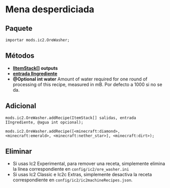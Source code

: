 # Mena desperdiciada

## Paquete

`importar mods.ic2.OreWasher;`

## Métodos

- **[IItemStack](/Vanilla/Items/IItemStack/)[] outputs**
- **[entrada IIngrediente](/Vanilla/Variable_Types/IIngredient/)**
- **@Optional int water** Amount of water required for one round of processing of this recipe, measured in mB. Por defecto a 1000 si no se da.

## Adicional

```zenscript
mods.ic2.OreWasher.addRecipe(ItemStack[] salidas, entrada IIngrediente, @agua int opcional);

mods.ic2.OreWasher.addRecipe([<minecraft:diamond>, <minecraft:emerald>, <minecraft:nether_star>], <minecraft:dirt>);
```

## Eliminar

- Si usas Ic2 Experimental, para remover una receta, simplemente elimina la línea correspondiente en `config/ic2/ore_washer.ini`
- Si usas Ic2 Classic e Ic2c Extras, simplemente desactiva la receta correspondiente en `config/ic2/ic2machineRecipes.json`.